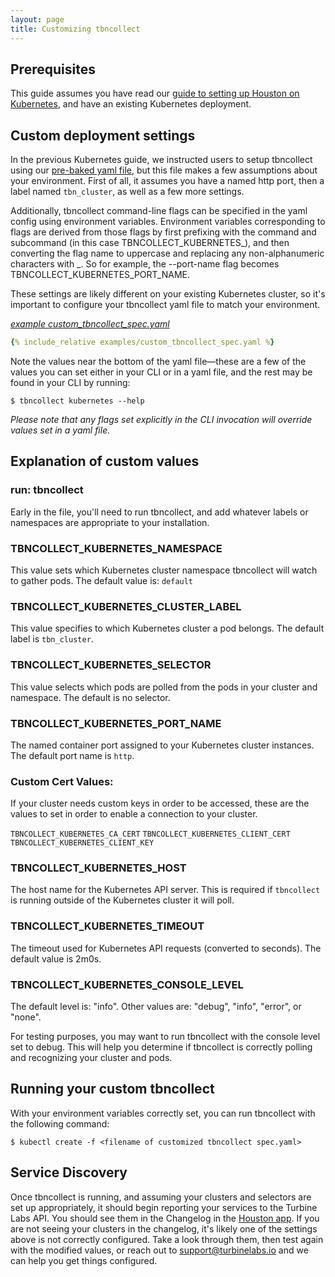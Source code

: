 ```yaml
---
layout: page
title: Customizing tbncollect
---
```


[//]: # ( Copyright 2018 Turbine Labs, Inc.                                   )
[//]: # ( you may not use this file except in compliance with the License.    )
[//]: # ( You may obtain a copy of the License at                             )
[//]: # (                                                                     )
[//]: # (     http://www.apache.org/licenses/LICENSE-2.0                      )
[//]: # (                                                                     )
[//]: # ( Unless required by applicable law or agreed to in writing, software )
[//]: # ( distributed under the License is distributed on an "AS IS" BASIS,   )
[//]: # ( WITHOUT WARRANTIES OR CONDITIONS OF ANY KIND, either express or     )
[//]: # ( implied. See the License for the specific language governing        )
[//]: # ( permissions and limitations under the License.                      )

[//]: # (Customizing tbncollect For Your Kubernetes Environment)


## Prerequisites

This guide assumes you have read our
[guide to setting up Houston on Kubernetes](../guides/kubernetes.html), and have an
existing Kubernetes deployment.

## Custom deployment settings

In the previous Kubernetes guide, we instructed users to setup tbncollect using
our [pre-baked yaml file](examples/advanced/custom_tbncollect_spec.yaml), but
this file makes a few assumptions about your environment. First of all, it
assumes you have a named http port, then a label named `tbn_cluster`, as well
as a few more settings.

Additionally, tbncollect command-line flags can be specified in the yaml config
using environment variables. Environment variables corresponding to flags are
derived from those flags by first prefixing with the command and subcommand
(in this case TBNCOLLECT_KUBERNETES_), and then converting the flag name to
uppercase and replacing any non-alphanumeric characters with _. So for example,
the --port-name flag becomes TBNCOLLECT_KUBERNETES_PORT_NAME.

These settings are likely different on your existing Kubernetes cluster, so
it's important to configure your tbncollect yaml file to match your environment.

*[example custom_tbncollect_spec.yaml](../guides/examples/kubernetes/tbncollect_spec.yaml)*

```yaml
{% include_relative examples/custom_tbncollect_spec.yaml %}
```

Note the values near the bottom of the yaml file—these are a few of the values
you can set either in your CLI or in a yaml file, and the rest may be found in
your CLI by running:

```console
$ tbncollect kubernetes --help
```

*Please note that any flags set explicitly in the CLI invocation will
override values set in a yaml file.*

## Explanation of custom values

### run: tbncollect

Early in the file, you'll need to run tbncollect, and add whatever labels or
namespaces are appropriate to your installation.

### TBNCOLLECT_KUBERNETES_NAMESPACE

This value sets which Kubernetes cluster namespace tbncollect will watch to
gather pods. The default value is: `default`

### TBNCOLLECT_KUBERNETES_CLUSTER_LABEL

This value specifies to which Kubernetes cluster a pod belongs. The default
label is `tbn_cluster`.

### TBNCOLLECT_KUBERNETES_SELECTOR

This value selects which pods are polled from the pods in your cluster and
namespace. The default is no selector.

### TBNCOLLECT_KUBERNETES_PORT_NAME

The named container port assigned to your Kubernetes cluster instances. The
default port name is `http`.

### Custom Cert Values:

If your cluster needs custom keys in
order to be accessed, these are the values to set in order to enable a
connection to your cluster.

`TBNCOLLECT_KUBERNETES_CA_CERT`
`TBNCOLLECT_KUBERNETES_CLIENT_CERT`
`TBNCOLLECT_KUBERNETES_CLIENT_KEY`

### TBNCOLLECT_KUBERNETES_HOST

The host name for the Kubernetes API server. This is required if `tbncollect`
is running outside of the Kubernetes cluster it will poll.

### TBNCOLLECT_KUBERNETES_TIMEOUT

The timeout used for Kubernetes API requests (converted to seconds). The
default value is 2m0s.

### TBNCOLLECT_KUBERNETES_CONSOLE_LEVEL

The default level is: "info". Other values are: "debug", "info", "error", or
"none".

For testing purposes, you may want to run tbncollect with the console level set
to debug. This will help you determine if tbncollect is correctly polling and
recognizing your cluster and pods.

## Running your custom tbncollect

With your environment variables correctly set, you can run tbncollect with the
following command:

```console
$ kubectl create -f <filename of customized tbncollect spec.yaml>
```

## Service Discovery

Once tbncollect is running, and assuming your clusters and selectors are set up
appropriately, it should begin reporting your services to the Turbine Labs API.
You should see them in the Changelog in the [Houston app](https://app.turbinelabs.io/). If you are not seeing your clusters in the
changelog, it's likely one of the settings above is not correctly configured.
Take a look through them, then test again with the modified values, or reach
out to support@turbinelabs.io and we can help you get things configured.
